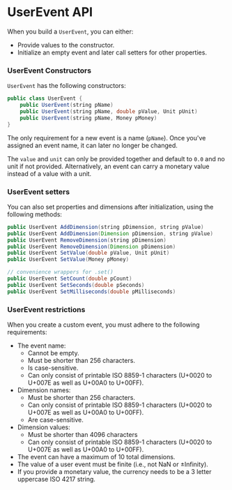 # UserEvent API

When you build a `UserEvent`, you can either:

* Provide values to the constructor.
* Initialize an empty event and later call setters for other properties.

### UserEvent Constructors

`UserEvent` has the following constructors:

```java
public class UserEvent {
    public UserEvent(string pName)
    public UserEvent(string pName, double pValue, Unit pUnit)
    public UserEvent(string pName, Money pMoney)
}
```

The only requirement for a new event is a name (`pName`). Once you've assigned an event name, it can later no longer be changed.

The `value` and `unit` can only be provided together and default to `0.0` and no unit if not provided. Alternatively, an event can carry a monetary value instead of a value with a unit.

### UserEvent setters

You can also set properties and dimensions after initialization, using the following methods:

```java
public UserEvent AddDimension(string pDimension, string pValue)
public UserEvent AddDimension(Dimension pDimension, string pValue)
public UserEvent RemoveDimension(string pDimension)
public UserEvent RemoveDimension(Dimension pDimension)
public UserEvent SetValue(double pValue, Unit pUnit)
public UserEvent SetValue(Money pMoney)

// convenience wrappers for .set()
public UserEvent SetCount(double pCount)
public UserEvent SetSeconds(double pSeconds)
public UserEvent SetMilliseconds(double pMilliseconds)
```

### UserEvent restrictions

When you create a custom event, you must adhere to the following requirements:

* The event name:&#x20;
  * Cannot be empty.
  * Must be shorter than 256 characters.
  * Is case-sensitive.
  * Can only consist of printable ISO 8859-1 characters (U+0020 to U+007E as well as U+00A0 to U+00FF).
* Dimension names:&#x20;
  * Must be shorter than 256 characters.
  * Can only consist of printable ISO 8859-1 characters (U+0020 to U+007E as well as U+00A0 to U+00FF).
  * Are case-sensitive.
* Dimension values:&#x20;
  * Must be shorter than 4096 characters
  * Can only consist of printable ISO 8859-1 characters (U+0020 to U+007E as well as U+00A0 to U+00FF).
* The event can have a maximum of 10 total dimensions.
* The value of a user event must be finite (i.e., not NaN or ±Infinity).&#x20;
* If you provide a monetary value, the currency needs to be a 3 letter uppercase ISO 4217 string.

